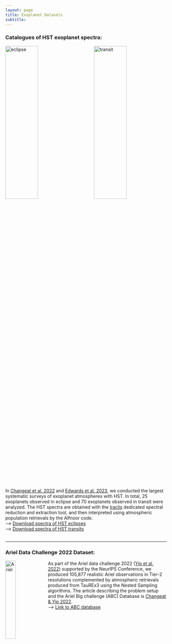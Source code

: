 ```yaml
---
layout: page
title: Exoplanet Datasets
subtitle: 
---
```



### Catalogues of HST exoplanet spectra:
<img src="https://quentchangeat.github.io/img/eclipse_spectra.png" alt="eclipse" width="45%" height="35%" align="left" style="padding-right:4px">
<img src="https://quentchangeat.github.io/img/transit_spectra.png" alt="transit" width="45%" height="35%" align="right" style="padding-left:4px">
<br clear="left"/>

In [Changeat et al. 2022](https://iopscience.iop.org/article/10.3847/1538-4365/ac5cc2) and  [Edwards et al. 2023](https://iopscience.iop.org/article/10.3847/1538-4365/ac9f1a), we conducted the largest systematic surveys of exoplanet atmospheres with HST. In total, 25 exoplanets observed in eclipse and 70 exoplanets observed in transit were analyzed. The HST spectra are obtained with the [Iraclis](https://github.com/ucl-exoplanets/Iraclis) dedicated spectral reduction and extraction tool, and then interpreted using atmospheric population retrievals by the Alfnoor code.       <br /> 
--> [Download spectra of HST eclipses](https://quentchangeat.github.io/img/C22_spectra.zip)       <br />
--> [Download spectra of HST transits](https://quentchangeat.github.io/img/E22_spectra.zip)       <br />
<br clear="left"/>

---

### Ariel Data Challenge 2022 Dataset:
<img src="https://quentchangeat.github.io/img/ariel_pop.png" alt="Ariel" width="25%" height="25%" align="left" style="float:left; padding-right:4px">

As part of the Ariel data challenge 2022 ([Yip et al. 2022](https://arxiv.org/abs/2206.14642)) supported by the NeurIPS Conference, we produced 105,877 realistic Ariel observations in Tier-2 resolutions complemented by atmospheric retrievals produced from TauREx3 using the Nested Sampling algorithms. The article describing the problem setup and the Ariel Big challenge (ABC) Database is [Changeat & Yip 2022](https://academic.oup.com/rasti/article/2/1/45/6998590).       <br /> 
--> [Link to ABC database](https://zenodo.org/records/6770103)       <br />
<br clear="left"/>


